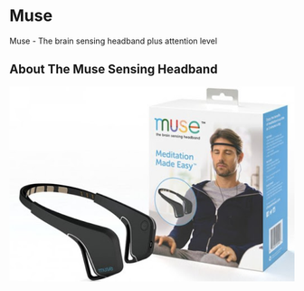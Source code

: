 # Muse
Muse - The brain sensing headband plus attention level

## About The Muse Sensing Headband
![muse headband](res/muse.jpg)
